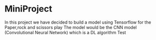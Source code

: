 # MiniProject
In this project we have decided to build a model using Tensorflow for the Paper,rock and scissors play
The model would be the CNN model (Convolutional Neural Network) which is a DL algorithm
Test